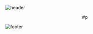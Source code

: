 ![header](https://capsule-render.vercel.app/api?type=wave&color=timeGradient&height=200)

<p align="center">
    #p
</p>

![footer](https://capsule-render.vercel.app/api?type=wave&color=timeGradient&section=footer&height=200)
